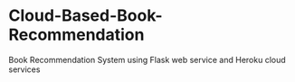 # Cloud-Based-Book-Recommendation
Book Recommendation System using Flask web service and Heroku cloud services
